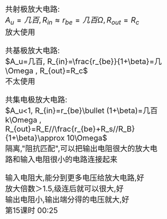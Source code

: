 <font size=5>  

共射极放大电路:  
$A_u=几百, R_{in}\approx r_{be}=几百\Omega , R_{out}=R_c$  
放大使用

共基极放大电路:  
$A_u=几百, R_{in}=\frac{r_{be}}{1+\beta}=几\Omega , R_{out}=R_c$  
不太使用

共集电极放大电路:  
$A_u<1, R_{in}=r_{be}\bullet (1+\beta)=几百k\Omega , R_{out}=R_E//\frac{r_{be}+R_s//R_B}{1+\beta}\approx 10\Omega$  
隔离,"阻抗匹配",可以把输出电阻很大的放大电路和输入电阻很小的电路连接起来

输入电阻大,能分到更多电压给放大电路,好  
放大倍数＞1.5,级连后就可以很大,好  
输出电阻小,输出端分得的电压就大,好  
第15课时 00:25
</font>